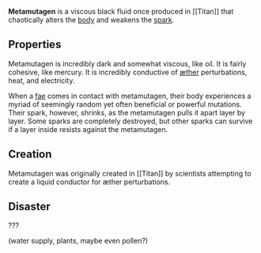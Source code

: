 **Metamutagen** is a viscous black fluid once produced in [[Titan]] that chaotically alters the [body](Body.md) and weakens the [spark](Spark.md).

## Properties
Metamutagen is incredibly dark and somewhat viscous, like oil. It is fairly cohesive, like mercury. It is incredibly conductive of  [æther](Æther.md) perturbations, heat, and electricity.

When a [fae](Fae.md) comes in contact with metamutagen, their body experiences a myriad of seemingly random yet often beneficial or powerful mutations. Their spark, however, shrinks, as the metamutagen pulls it apart layer by layer. Some sparks are completely destroyed, but other sparks can survive if a layer inside resists against the metamutagen.

## Creation
Metamutagen was originally created in [[Titan]] by scientists attempting to create a liquid conductor for æther perturbations.

## Disaster
???

(water supply, plants, maybe even pollen?)